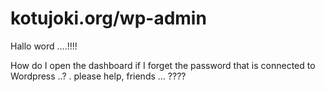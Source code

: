 # kotujoki.org/wp-admin
Hallo word ....!!!!

How do I open the dashboard if I forget the password that is connected to Wordpress ..?
. please help, friends ... ????
